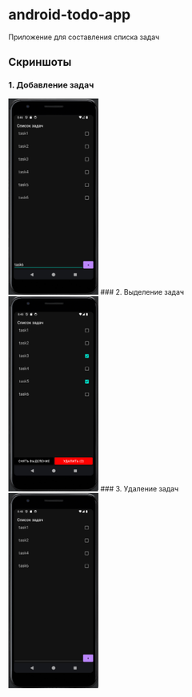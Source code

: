 # android-todo-app

Приложение для составления списка задач

## Скриншоты
### 1. Добавление задач
<img src="screenshots/screen1.png" width="180"/>
### 2. Выделение задач
<img src="screenshots/screen2.png" width="180"/>
### 3. Удаление задач
<img src="screenshots/screen3.png" width="180"/>